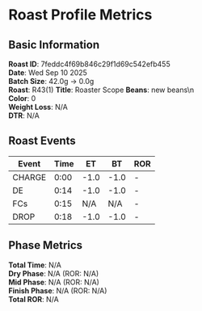 # Roast Profile Metrics

## Basic Information
**Roast ID**: 7feddc4f69b846c29f1d69c542efb455  
**Date**: Wed Sep 10 2025  
**Batch Size**: 42.0g → 0.0g  
**Roast**: R43(1)
**Title**: Roaster Scope
**Beans**: new beans\n  
**Color**: 0  
**Weight Loss**: N/A  
**DTR**: N/A  

## Roast Events

| Event | Time | ET | BT | ROR |
|-------|------|----|----|-----|
| CHARGE | 0:00 | -1.0 | -1.0 | - |
| DE | 0:14 | -1.0 | -1.0 | - |
| FCs | 0:15 | N/A | N/A | - |
| DROP | 0:18 | -1.0 | -1.0 | - |

## Phase Metrics
**Total Time**: N/A  
**Dry Phase**: N/A (ROR: N/A)  
**Mid Phase**: N/A (ROR: N/A)  
**Finish Phase**: N/A (ROR: N/A)  
**Total ROR**: N/A  
